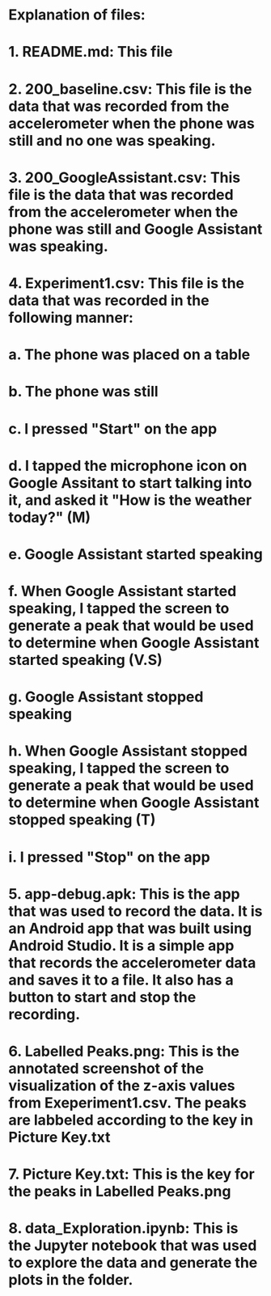 # Explanation of files:
# 1. README.md: This file
# 2. 200_baseline.csv: This file is the data that was recorded from the accelerometer when the phone was still and no one was speaking.
# 3. 200_GoogleAssistant.csv: This file is the data that was recorded from the accelerometer when the phone was still and Google Assistant was speaking. 
# 4. Experiment1.csv: This file is the data that was recorded in the following manner:
#    a. The phone was placed on a table
#    b. The phone was still
#    c. I pressed "Start" on the app
#    d. I tapped the microphone icon on Google Assitant to start talking into it, and asked it "How is the weather today?" (M)
#    e. Google Assistant started speaking
#    f. When Google Assistant started speaking, I tapped the screen to generate a peak that would be used to determine when Google Assistant started speaking (V.S)
#    g. Google Assistant stopped speaking
#    h. When Google Assistant stopped speaking, I tapped the screen to generate a peak that would be used to determine when Google Assistant stopped speaking (T)
#    i. I pressed "Stop" on the app
# 5. app-debug.apk: This is the app that was used to record the data. It is an Android app that was built using Android Studio. It is a simple app that records the accelerometer data and saves it to a file. It also has a button to start and stop the recording.
# 6. Labelled Peaks.png: This is the annotated screenshot of the visualization of the z-axis values from Exeperiment1.csv. The peaks are labbeled according to the key in Picture Key.txt
# 7. Picture Key.txt: This is the key for the peaks in Labelled Peaks.png
# 8. data_Exploration.ipynb: This is the Jupyter notebook that was used to explore the data and generate the plots in the folder.